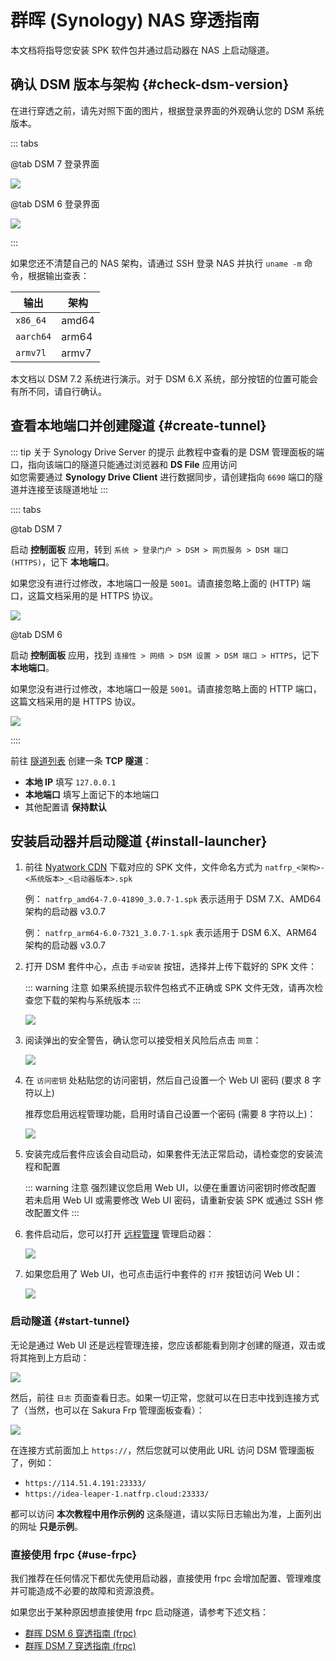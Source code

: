 # 群晖 (Synology) NAS 穿透指南

本文档将指导您安装 SPK 软件包并通过启动器在 NAS 上启动隧道。

## 确认 DSM 版本与架构 {#check-dsm-version}

在进行穿透之前，请先对照下面的图片，根据登录界面的外观确认您的 DSM 系统版本。

::: tabs

@tab DSM 7 登录界面

![](./_images/dsm7-login.png)

@tab DSM 6 登录界面

![](./_images/dsm6-login.png)

:::

如果您还不清楚自己的 NAS 架构，请通过 SSH 登录 NAS 并执行 `uname -m` 命令，根据输出查表：

| 输出 | 架构 |
| --- | --- |
| `x86_64` | amd64 |
| `aarch64` | arm64 |
| `armv7l` | armv7 |

本文档以 DSM 7.2 系统进行演示。对于 DSM 6.X 系统，部分按钮的位置可能会有所不同，请自行确认。

## 查看本地端口并创建隧道 {#create-tunnel}

::: tip 关于 Synology Drive Server 的提示
此教程中查看的是 DSM 管理面板的端口，指向该端口的隧道只能通过浏览器和 **DS File** 应用访问  
如您需要通过 **Synology Drive Client** 进行数据同步，请创建指向 `6690` 端口的隧道并连接至该隧道地址
:::

:::: tabs

@tab DSM 7

启动 **控制面板** 应用，转到 `系统 > 登录门户 > DSM > 网页服务 > DSM 端口 (HTTPS)`，记下 **本地端口**。

如果您没有进行过修改，本地端口一般是 `5001`。请直接忽略上面的 (HTTP) 端口，这篇文档采用的是 HTTPS 协议。

![](./_images/dsm7-prepare-portal.png)

@tab DSM 6

启动 **控制面板** 应用，找到 `连接性 > 网络 > DSM 设置 > DSM 端口 > HTTPS`，记下 **本地端口**。

如果您没有进行过修改，本地端口一般是 `5001`。请直接忽略上面的 HTTP 端口，这篇文档采用的是 HTTPS 协议。

![](./_images/dsm6-prepare-portal.png)

::::

前往 [隧道列表](https://www.natfrp.com/tunnel/) 创建一条 **TCP 隧道**：

- **本地 IP** 填写 `127.0.0.1`
- **本地端口** 填写上面记下的本地端口
- 其他配置请 **保持默认**

## 安装启动器并启动隧道 {#install-launcher}

1. 前往 [Nyatwork CDN](https://nya.globalslb.net/natfrp/client/launcher-dsm/) 下载对应的 SPK 文件，文件命名方式为 `natfrp_<架构>-<系统版本>_<启动器版本>.spk`

   例： `natfrp_amd64-7.0-41890_3.0.7-1.spk` 表示适用于 DSM 7.X、AMD64 架构的启动器 v3.0.7

   例： `natfrp_arm64-6.0-7321_3.0.7-1.spk` 表示适用于 DSM 6.X、ARM64 架构的启动器 v3.0.7

1. 打开 DSM 套件中心，点击 `手动安装` 按钮，选择并上传下载好的 SPK 文件：

   ::: warning 注意
   如果系统提示软件包格式不正确或 SPK 文件无效，请再次检查您下载的架构与系统版本
   :::

   ![](./_images/dsm-launcher-install-1.png)

1. 阅读弹出的安全警告，确认您可以接受相关风险后点击 `同意`：

   ![](./_images/dsm-launcher-install-2.png)

1. 在 `访问密钥` 处粘贴您的访问密钥，然后自己设置一个 Web UI 密码 (要求 8 字符以上)

   推荐您启用远程管理功能，启用时请自己设置一个密码  (需要 8 字符以上)：

   ![](./_images/dsm-launcher-install-3.png)

1. 安装完成后套件应该会自动启动，如果套件无法正常启动，请检查您的安装流程和配置

   ::: warning 注意
   强烈建议您启用 Web UI，以便在重置访问密钥时修改配置  
   若未启用 Web UI 或需要修改 Web UI 密码，请重新安装 SPK 或通过 SSH 修改配置文件
   :::

1. 套件启动后，您可以打开 [远程管理](https://www.natfrp.com/remote/v2) 管理启动器：

   ![](../launcher/_images/remote-v2-connect-2.png)

1. 如果您启用了 Web UI，也可点击运行中套件的 `打开` 按钮访问 Web UI：

   ![](./_images/dsm-launcher-install-4.png)

### 启动隧道 {#start-tunnel}

无论是通过 Web UI 还是远程管理连接，您应该都能看到刚才创建的隧道，双击或将其拖到上方启动：

![](../_images/common/remote-mgmt-nas-start.png)

然后，前往 `日志` 页面查看日志。如果一切正常，您就可以在日志中找到连接方式了（当然，也可以在 Sakura Frp 管理面板查看）：

![](../_images/common/remote-mgmt-nas-started.png)

在连接方式前面加上 `https://`，然后您就可以使用此 URL 访问 DSM 管理面板了，例如：

- `https://114.51.4.191:23333/`
- `https://idea-leaper-1.natfrp.cloud:23333/`

都可以访问 **本次教程中用作示例的** 这条隧道，请以实际日志输出为准，上面列出的网址 **只是示例**。

### 直接使用 frpc {#use-frpc}

我们推荐在任何情况下都优先使用启动器，直接使用 frpc 会增加配置、管理难度并可能造成不必要的故障和资源浪费。

如果您出于某种原因想直接使用 frpc 启动隧道，请参考下述文档：

- [群晖 DSM 6 穿透指南 (frpc)](/app/synology-dsm6.md)
- [群晖 DSM 7 穿透指南 (frpc)](/app/synology-dsm7.md)
